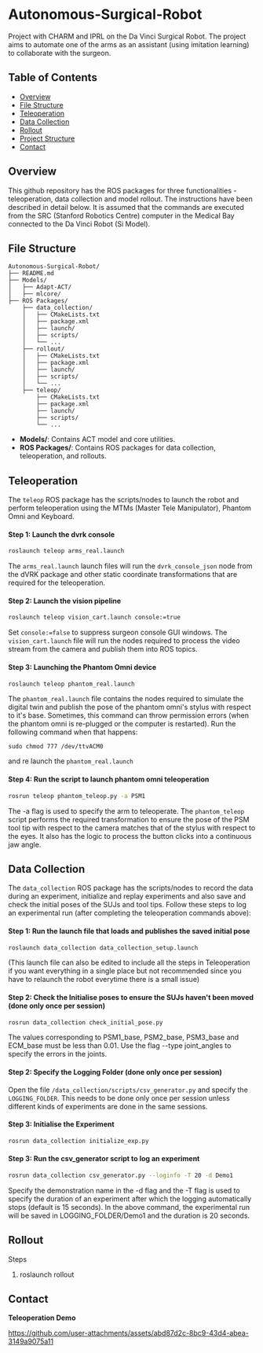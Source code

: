# Autonomous-Surgical-Robot
Project with CHARM and IPRL on the Da Vinci Surgical Robot. The project aims to automate one of the arms as an assistant (using imitation learning) to collaborate with the surgeon.

## Table of Contents
- [Overview](#overview)
- [File Structure](#File-Structure)
- [Teleoperation](#Teleoperation)
- [Data Collection](#Data-Collection)
- [Rollout](#Rollout)
- [Project Structure](#project-structure)
- [Contact](#contact)

## Overview
This github repository has the ROS packages for three functionalities - teleoperation, data collection and model rollout. The instructions have been described in detail below. It is assumed that the commands are executed from the SRC (Stanford Robotics Centre) computer in the Medical Bay connected to the Da Vinci Robot (Si Model). 

## File Structure
```
Autonomous-Surgical-Robot/
├── README.md
├── Models/
│   ├── Adapt-ACT/
│   ├── mlcore/
├── ROS Packages/
    ├── data_collection/
    │   ├── CMakeLists.txt
    │   ├── package.xml
    │   ├── launch/
    │   ├── scripts/
    │   └── ...
    ├── rollout/
    │   ├── CMakeLists.txt
    │   ├── package.xml
    │   ├── launch/
    │   ├── scripts/
    │   └── ...
    ├── teleop/
        ├── CMakeLists.txt
        ├── package.xml
        ├── launch/
        ├── scripts/
        └── ...

```
- **Models/**: Contains ACT model and core utilities.
- **ROS Packages/**: Contains ROS packages for data collection, teleoperation, and rollouts.
## Teleoperation
The `teleop` ROS package has the scripts/nodes to launch the robot and perform teleoperation using the MTMs (Master Tele Manipulator), Phantom Omni and Keyboard.
#### Step 1: Launch the dvrk console 
```bash
roslaunch teleop arms_real.launch
```
The `arms_real.launch` launch files will run the `dvrk_console_json` node from the dVRK package and other static coordinate transformations that are required for the teleoperation.

#### Step 2: Launch the vision pipeline
```bash
roslaunch teleop vision_cart.launch console:=true
```
Set `console:=false` to suppress surgeon console GUI windows.
The `vision_cart.launch` file will run the nodes required to process the video stream from the camera and publish them into ROS topics. 

#### Step 3: Launching the Phantom Omni device
```bash
roslaunch teleop phantom_real.launch
```
The `phantom_real.launch` file contains the nodes required to simulate the digital twin and publish the pose of the phantom omni's stylus with respect to it's base. Sometimes, this command can throw permission errors (when the phantom omni is re-plugged or the computer is restarted). Run the following command when that happens: 
```
sudo chmod 777 /dev/ttvACM0
```
and re launch the `phantom_real.launch`

#### Step 4: Run the script to launch phantom omni teleoperation
```bash
rosrun teleop phantom_teleop.py -a PSM1
```
The -a flag is used to specify the arm to teleoperate. The `phantom_teleop` script performs the required transformation to ensure the pose of the PSM tool tip with respect to the camera matches that of the stylus with respect to the eyes. It also has the logic to process the button clicks into a continuous jaw angle. 

## Data Collection 
The `data_collection` ROS package has the scripts/nodes to record the data during an experiment, initialize and replay experiments and also save and check the initial poses of the SUJs and tool tips. Follow these steps to log an experimental run (after completing the teleoperation commands above):
#### Step 1: Run the launch file that loads and publishes the saved initial pose 
```bash
roslaunch data_collection data_collection_setup.launch
```
(This launch file can also be edited to include all the steps in Teleoperation if you want everything in a single place but not recommended since you have to relaunch the robot everytime there is a small issue)

#### Step 2: Check the Initialise poses to ensure the SUJs haven't been moved (done only once per session)
```bash
rosrun data_collection check_initial_pose.py
```
The values corresponding to PSM1_base, PSM2_base, PSM3_base and ECM_base must be less than 0.01. Use the flag --type joint_angles to specify the errors in the joints.

#### Step 2: Specify the Logging Folder (done only once per session)
Open the file `/data_collection/scripts/csv_generator.py` and specify the `LOGGING_FOLDER`. This needs to be done only once per session unless different kinds of experiments are done in the same sessions.

#### Step 3: Initialise the Experiment
```bash
rosrun data_collection initialize_exp.py
```

#### Step 3: Run the csv_generator script to log an experiment
```bash
rosrun data_collection csv_generator.py --loginfo -T 20 -d Demo1
```
Specify the demonstration name in the -d flag and the -T flag is used to specify the duration of an experiment after which the logging automatically stops (default is 15 seconds). In the above command, the experimental run will be saved in LOGGING_FOLDER/Demo1 and the duration is 20 seconds.

#### 
## Rollout 
Steps
1. roslaunch rollout

## Contact




**Teleoperation Demo**


https://github.com/user-attachments/assets/abd87d2c-8bc9-43d4-abea-3149a9075a11

